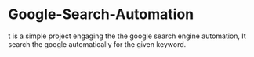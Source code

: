 # Google-Search-Automation
t is a simple project engaging the the google search engine automation, It search the google automatically for the given keyword.
